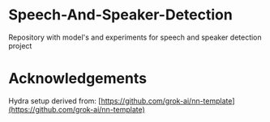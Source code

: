 # Speech-And-Speaker-Detection
Repository with model's and experiments for speech and speaker detection project



# Acknowledgements
Hydra setup derived from: [https://github.com/grok-ai/nn-template](https://github.com/grok-ai/nn-template)